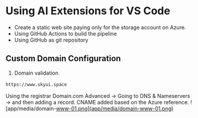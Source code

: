 # Using AI Extensions for VS Code

* Create a static web site paying only for the storage account on Azure.
* Using GitHub Actions to build the pipeline
* Using GitHub as git repository

## Custom Domain Configuration

1. Domain validation 

```txt
https://www.skyui.space 
```

Using the registrar Domain.com 
Advanced -> Going to DNS & Nameservers -> and then adding a record. 
 CNAME added based on the Azure reference.
![app/media/domain-www-01.png](app/media/domain-www-01.png)